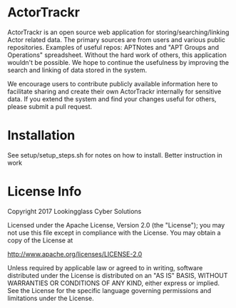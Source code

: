 # ActorTrackr
ActorTrackr is an open source web application for storing/searching/linking Actor related data.  The primary sources are from users and various public repositories. Examples of useful repos: APTNotes and "APT Groups and Operations" spreadsheet. Without the hard work of others, this application wouldn't be possible.  We hope to continue the usefulness by improving the search and linking of data stored in the system.

We encourage users to contribute publicly available information here to facilitate sharing and create their own ActorTrackr internally for sensitive data.  If you extend the system and find your changes useful for others, please submit a pull request.

# Installation
See setup/setup_steps.sh for notes on how to install. Better instruction in work

# License Info
Copyright 2017 Lookingglass Cyber Solutions

Licensed under the Apache License, Version 2.0 (the "License");
you may not use this file except in compliance with the License.
You may obtain a copy of the License at

http://www.apache.org/licenses/LICENSE-2.0

Unless required by applicable law or agreed to in writing, software
distributed under the License is distributed on an "AS IS" BASIS,
WITHOUT WARRANTIES OR CONDITIONS OF ANY KIND, either express or implied.
See the License for the specific language governing permissions and
limitations under the License.
